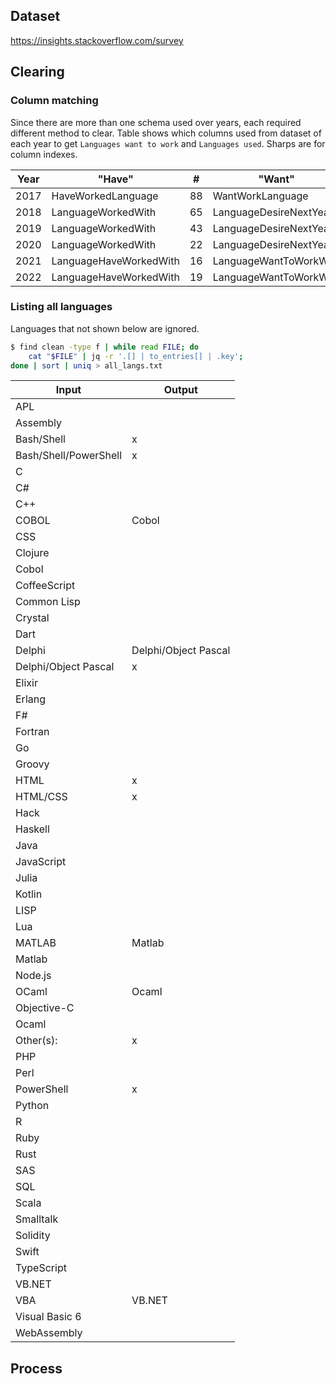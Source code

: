 ## Dataset

https://insights.stackoverflow.com/survey

## Clearing

### Column matching

Since there are more than one schema used over years, each required different method to clear. Table shows which columns used from dataset of each year to get `Languages want to work` and `Languages used`. Sharps are for column indexes.

| Year | "Have"                 | #   | "Want"                 | #   |
| ---- | ---------------------- | --- | ---------------------- | --- |
| 2017 | HaveWorkedLanguage     | 88  | WantWorkLanguage       | 89  |
| 2018 | LanguageWorkedWith     | 65  | LanguageDesireNextYear | 66  |
| 2019 | LanguageWorkedWith     | 43  | LanguageDesireNextYear | 44  |
| 2020 | LanguageWorkedWith     | 22  | LanguageDesireNextYear | 21  |
| 2021 | LanguageHaveWorkedWith | 16  | LanguageWantToWorkWith | 17  |
| 2022 | LanguageHaveWorkedWith | 19  | LanguageWantToWorkWith | 20  |

### Listing all languages

Languages that not shown below are ignored.

```sh
$ find clean -type f | while read FILE; do
    cat "$FILE" | jq -r '.[] | to_entries[] | .key';
done | sort | uniq > all_langs.txt
```

| Input                 | Output               |
| --------------------- | -------------------- |
| APL                   |                      |
| Assembly              |                      |
| Bash/Shell            | x                    |
| Bash/Shell/PowerShell | x                    |
| C                     |                      |
| C#                    |                      |
| C++                   |                      |
| COBOL                 | Cobol                |
| CSS                   |                      |
| Clojure               |                      |
| Cobol                 |                      |
| CoffeeScript          |                      |
| Common Lisp           |                      |
| Crystal               |                      |
| Dart                  |                      |
| Delphi                | Delphi/Object Pascal |
| Delphi/Object Pascal  | x                    |
| Elixir                |                      |
| Erlang                |                      |
| F#                    |                      |
| Fortran               |                      |
| Go                    |                      |
| Groovy                |                      |
| HTML                  | x                    |
| HTML/CSS              | x                    |
| Hack                  |                      |
| Haskell               |                      |
| Java                  |                      |
| JavaScript            |                      |
| Julia                 |                      |
| Kotlin                |                      |
| LISP                  |                      |
| Lua                   |                      |
| MATLAB                | Matlab               |
| Matlab                |                      |
| Node.js               |                      |
| OCaml                 | Ocaml                |
| Objective-C           |                      |
| Ocaml                 |                      |
| Other(s):             | x                    |
| PHP                   |                      |
| Perl                  |                      |
| PowerShell            | x                    |
| Python                |                      |
| R                     |                      |
| Ruby                  |                      |
| Rust                  |                      |
| SAS                   |                      |
| SQL                   |                      |
| Scala                 |                      |
| Smalltalk             |                      |
| Solidity              |                      |
| Swift                 |                      |
| TypeScript            |                      |
| VB.NET                |                      |
| VBA                   | VB.NET               |
| Visual Basic 6        |                      |
| WebAssembly           |                      |

## Process

###
